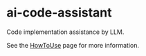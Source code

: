 # ai-code-assistant

Code implementation assistance by LLM.

See the [HowToUse](source/HowToUse.rst) page for more information.
